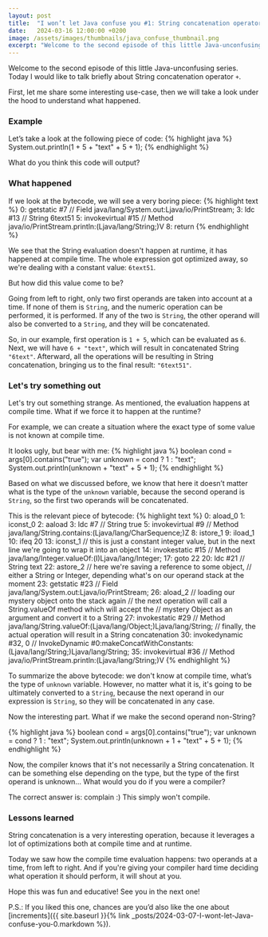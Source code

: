 ```yaml
---
layout: post
title:  "I won’t let Java confuse you #1: String concatenation operator +"
date:   2024-03-16 12:00:00 +0200
image: /assets/images/thumbnails/java_confuse_thumbnail.png
excerpt: "Welcome to the second episode of this little Java-unconfusing series. Today I would like to talk briefly about String concatenation operator +..."
---
```

Welcome to the second episode of this little Java-unconfusing series. 
Today I would like to talk briefly about String concatenation operator `+`.

First, let me share some interesting use-case, then we will take a look under the hood to understand what happened.

### Example
Let’s take a look at the following piece of code:
{% highlight java %}
System.out.println(1 + 5 + "text" + 5 + 1);
{% endhighlight %}

What do you think this code will output?

### What happened
If we look at the bytecode, we will see a very boring piece:
{% highlight text %}
0: getstatic     #7    // Field java/lang/System.out:Ljava/io/PrintStream;
3: ldc           #13   // String 6text51
5: invokevirtual #15   // Method java/io/PrintStream.println:(Ljava/lang/String;)V
8: return
{% endhighlight %}

We see that the String evaluation doesn't happen at runtime, 
it has happened at compile time. The whole expression got optimized away, 
so we're dealing with a constant value: `6text51`.

But how did this value come to be?

Going from left to right, only two first operands are taken into account at a time. 
If none of them is `String`, and the numeric operation can be performed, it is performed. 
If any of the two is `String`, the other operand will also be converted to a `String`, and they will be concatenated.

So, in our example, first operation is `1 + 5`, which can be evaluated as `6`. 
Next, we will have `6 + "text"`, which will result in concatenated String `"6text"`. 
Afterward, all the operations will be resulting in String concatenation, 
bringing us to the final result: `"6text51"`.

### Let's try something out
Let's try out something strange. As mentioned, the evaluation happens at compile time. 
What if we force it to happen at the runtime?

For example, we can create a situation where the exact type of some value is not known at compile time.

It looks ugly, but bear with me:
{% highlight java %}
boolean cond = args[0].contains("true");
var unknown = cond ? 1 : "text";
System.out.println(unknown + "text" + 5 + 1);
{% endhighlight %}

Based on what we discussed before, we know that here it doesn’t matter 
what is the type of the `unknown` variable, because the second operand is `String`, 
so the first two operands will be concatenated.

This is the relevant piece of bytecode:
{% highlight text %}
0: aload_0
1: iconst_0
2: aaload
3: ldc           #7       // String true
5: invokevirtual #9       // Method java/lang/String.contains:(Ljava/lang/CharSequence;)Z
8: istore_1
9: iload_1
10: ifeq          20
13: iconst_1              // this is just a constant integer value, but in the next line we're going to wrap it into an object
14: invokestatic  #15     // Method java/lang/Integer.valueOf:(I)Ljava/lang/Integer;
17: goto          22
20: ldc           #21     // String text
22: astore_2              // here we're saving a reference to some object,
// either a String or Integer, depending what's on our operand stack at the moment
23: getstatic     #23     // Field java/lang/System.out:Ljava/io/PrintStream;
26: aload_2               // loading our mystery object onto the stack again
// the next operation will call a String.valueOf method which will accept the
// mystery Object as an argument and convert it to a String
27: invokestatic  #29     // Method java/lang/String.valueOf:(Ljava/lang/Object;)Ljava/lang/String;
// finally, the actual operation will result in a String concatenation
30: invokedynamic #32,  0 // InvokeDynamic #0:makeConcatWithConstants:(Ljava/lang/String;)Ljava/lang/String;
35: invokevirtual #36     // Method java/io/PrintStream.println:(Ljava/lang/String;)V
{% endhighlight %}

To summarize the above bytecode: we don't know at compile time, 
what’s the type of `unknown` variable. However, no matter what it is, 
it's going to be ultimately converted to a `String`, because the next operand in our expression 
is `String`, so they will be concatenated in any case.

Now the interesting part. What if we make the second operand non-String?

{% highlight java %}
boolean cond = args[0].contains("true");
var unknown = cond ? 1 : "text";
System.out.println(unknown + 1 + "text" + 5 + 1);
{% endhighlight %}

Now, the compiler knows that it's not necessarily a String concatenation. 
It can be something else depending on the type, but the type of the first operand is unknown... 
What would you do if you were a compiler?

The correct answer is: complain :) This simply won't compile.

### Lessons learned
String concatenation is a very interesting operation, because 
it leverages a lot of optimizations both at compile time and at runtime.

Today we saw how the compile time evaluation happens: two operands at a time, 
from left to right. And if you're giving your compiler hard time deciding what operation 
it should perform, it will shout at you.

Hope this was fun and educative! See you in the next one!

P.S.: If you liked this one, chances are you’d also like the one about [increments]({{ site.baseurl }}{% link _posts/2024-03-07-I-wont-let-Java-confuse-you-0.markdown %}).